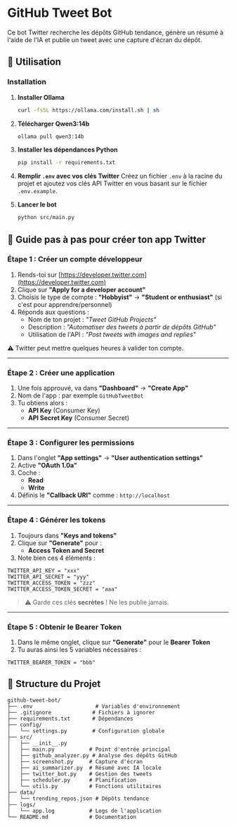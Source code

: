 # GitHub Tweet Bot

Ce bot Twitter recherche les dépôts GitHub tendance, génère un résumé à l'aide de l'IA et publie un tweet avec une capture d'écran du dépôt.

## 🚀 Utilisation

### Installation

1.  **Installer Ollama**
    ```bash
    curl -fsSL https://ollama.com/install.sh | sh
    ```

2.  **Télécharger Qwen3:14b**
    ```bash
    ollama pull qwen3:14b
    ```

3.  **Installer les dépendances Python**
    ```bash
    pip install -r requirements.txt
    ```

4.  **Remplir `.env` avec vos clés Twitter**
    Créez un fichier `.env` à la racine du projet et ajoutez vos clés API Twitter en vous basant sur le fichier `.env.example`.

5.  **Lancer le bot**
    ```bash
    python src/main.py
    ```

## 🚀 Guide pas à pas pour créer ton app Twitter

### Étape 1 : Créer un compte développeur

1. Rends-toi sur [https://developer.twitter.com](https://developer.twitter.com)
2. Clique sur **"Apply for a developer account"**
3. Choisis le type de compte : **"Hobbyist"** → **"Student or enthusiast"** (si c'est pour apprendre/personnel)
4. Réponds aux questions :
   - Nom de ton projet : *"Tweet GitHub Projects"*
   - Description : *"Automatiser des tweets à partir de dépôts GitHub"*
   - Utilisation de l'API : *"Post tweets with images and replies"*

⚠️ Twitter peut mettre quelques heures à valider ton compte.

---

### Étape 2 : Créer une application

1. Une fois approuvé, va dans **"Dashboard"** → **"Create App"**
2. Nom de l'app : par exemple `GitHubTweetBot`
3. Tu obtiens alors :
   - **API Key** (Consumer Key)
   - **API Secret Key** (Consumer Secret)

---

### Étape 3 : Configurer les permissions

1. Dans l'onglet **"App settings"** → **"User authentication settings"**
2. Active **"OAuth 1.0a"**
3. Coche :
   - **Read**
   - **Write**
4. Définis le **"Callback URI"** comme : `http://localhost`

---

### Étape 4 : Générer les tokens

1. Toujours dans **"Keys and tokens"**
2. Clique sur **"Generate"** pour :
   - **Access Token and Secret**
3. Note bien ces 4 éléments :

```env
TWITTER_API_KEY = "xxx"
TWITTER_API_SECRET = "yyy"
TWITTER_ACCESS_TOKEN = "zzz"
TWITTER_ACCESS_TOKEN_SECRET = "aaa"
```

> ⚠️ Garde ces clés **secrètes** ! Ne les publie jamais.

---

### Étape 5 : Obtenir le Bearer Token

1. Dans le même onglet, clique sur **"Generate"** pour le **Bearer Token**
2. Tu auras ainsi les 5 variables nécessaires :

```env
TWITTER_BEARER_TOKEN = "bbb"
```

## 📁 Structure du Projet

```
github-tweet-bot/
├── .env                    # Variables d'environnement
├── .gitignore             # Fichiers à ignorer
├── requirements.txt       # Dépendances
├── config/
│   └── settings.py        # Configuration globale
├── src/
│   ├── __init__.py
│   ├── main.py           # Point d'entrée principal
│   ├── github_analyzer.py # Analyse des dépôts GitHub
│   ├── screenshot.py     # Capture d'écran
│   ├── ai_summarizer.py  # Résumé avec IA locale
│   ├── twitter_bot.py    # Gestion des tweets
│   ├── scheduler.py      # Planification
│   └── utils.py          # Fonctions utilitaires
├── data/
│   └── trending_repos.json # Dépôts tendance
├── logs/
│   └── app.log           # Logs de l'application
└── README.md             # Documentation
```
